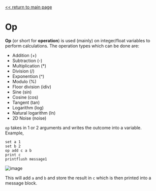[<< return to main page](../README.md)
# Op

**Op** (or short for **operation**) is used (mainly) on integer/float variables to perform calculations.
The operation types which can be done are:
- Addition (+)
- Subtraction (-)
- Multiplication (*)
- Division (/)
- Exponention (^)
- Modulo (%)
- Floor division (idiv)
- Sine (sin)
- Cosine (cos)
- Tangent (tan)
- Logarithm (log)
- Natural logarithm (ln)
- 2D Noise (noise)

`op` takes in 1 or 2 arguments and writes the outcome into a variable. Example,
```
set a 1
set b 2
op add c a b
print c
printflush message1
```
![image](https://user-images.githubusercontent.com/63439268/157014816-0fff6f07-8780-4be8-b28b-dc883305707c.png)

This will add `a` and `b` and store the result in `c` which is then printed into a message block.
